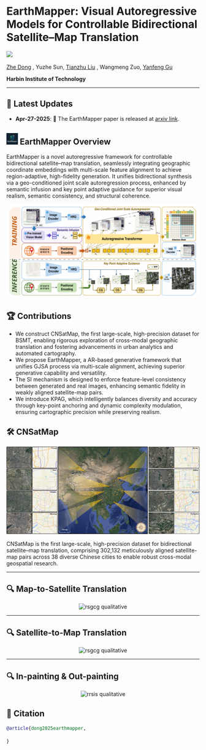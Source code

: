#  EarthMapper: Visual Autoregressive Models for Controllable Bidirectional Satellite–Map Translation

![](https://i.imgur.com/waxVImv.png)

[Zhe Dong](https://scholar.google.com/citations?user=6ygNEFsAAAAJ&hl=zh-CN) , Yuzhe Sun, [Tianzhu Liu](https://www.researchgate.net/profile/Tianzhu-Liu-3) , Wangmeng Zuo, [Yanfeng Gu](https://scholar.google.com/citations?user=WHkRZscAAAAJ&hl=zh-TW&oi=ao) 

**Harbin Institute of Technology**

---

## 📢  Latest Updates 

[//]: # (- **Feb-20-2025**: 🔥 Our model checkpoints are released on **_HuggingFace_** [link]&#40;https://huggingface.co/collections/MBZUAI/geopixel-67b6e1e441250814d06f2043&#41;. )
- **Apr-27-2025**: 📜 The EarthMapper paper is released at [arxiv link](https://arxiv.org/abs/2504.19432).

[//]: # (🔥🚀📂)

## <img src="assets/logo.png" height="30"> EarthMapper Overview  
EarthMapper is a novel autoregressive framework for controllable bidirectional satellite–map translation, seamlessly integrating geographic coordinate embeddings with multi-scale feature alignment to achieve region-adaptive, high-fidelity generation. It unifies bidirectional synthesis via a geo-conditioned joint scale autoregression process, enhanced by semantic infusion and key point adaptive guidance for superior visual realism, semantic consistency, and structural coherence.

<p align="center">
  <img src="assets/flowchart.svg" alt="GeoPixel Architecture">
</p>

## 🏆 Contributions  
- We construct CNSatMap, the first large-scale, high-precision dataset for BSMT, enabling rigorous exploration of cross-modal geographic translation and fostering advancements in urban analytics and automated cartography.
- We propose EarthMapper, a  AR-based generative framework that unifies GJSA process via multi-scale alignment, achieving superior generative capability and versatility.
- The SI mechanism is designed to enforce feature-level consistency between generated and real images, enhancing semantic fidelity in weakly aligned satellite-map pairs.
- We introduce KPAG, which intelligently balances diversity and accuracy through key-point anchoring and dynamic complexity modulation, ensuring cartographic precision while preserving realism.

<!-- CNSatMap Dataset -->
## 🛠️ CNSatMap

<p align="center">
  <img src="assets/dataset.png" alt="CNSatMap Dataset">
</p>

CNSatMap is the first large-scale, high-precision dataset for bidirectional satellite–map translation, comprising 302,132 meticulously aligned satellite-map pairs across 38 diverse Chinese cities to enable robust cross-modal geospatial research.

---
## 🔍 Map-to-Satellite Translation

<p align="center">
  <img src="assets/vis_CNSatMap.png" alt="rsgcg qualitative">
</p>

---
## 🔍 Satellite-to-Map Translation

<p align="center">
  <img src="assets/vis_NY.png" alt="rsgcg qualitative">
</p>

---

## 🔍 In-painting & Out-painting

<p align="center">
  <img src="assets/zero-shot.png" alt="rrsis qualitative">
</p>

## 📜 Citation 

```bibtex
@article{dong2025earthmapper,

}
```
